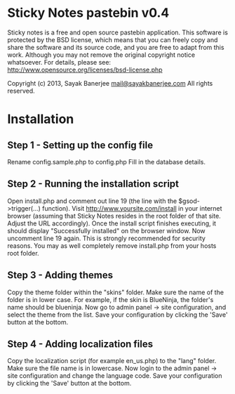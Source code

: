 Sticky Notes pastebin v0.4
===========================

Sticky notes is a free and open source pastebin application.
This software is protected by the BSD license, which means that you can freely
copy and share the software and its source code, and you are free to adapt from 
this work. Although you may not remove the original copyright notice whatsoever. 
For details, please see: http://www.opensource.org/licenses/bsd-license.php

Copyright (c) 2013, Sayak Banerjee <mail@sayakbanerjee.com>
All rights reserved.


Installation
=============

Step 1 - Setting up the config file
------------------------------------
Rename config.sample.php to config.php
Fill in the database details. 

Step 2 - Running the installation script
-----------------------------------------
Open install.php and comment out line 19 (the line with the $gsod->trigger(...)
function). Visit http://www.yoursite.com/install in your internet browser
(assuming that Sticky Notes resides in the root folder of that site. Adjust the
URL accordingly).
Once the install script finishes executing, it should display "Successfully
installed" on the browser window.
Now uncomment line 19 again. This is strongly recommended for security reasons.
You may as well completely remove install.php from your hosts root folder.

Step 3 - Adding themes
-----------------------
Copy the theme folder within the "skins" folder.
Make sure the name of the folder is in lower case. 
For example, if the skin is BlueNinja, the folder's name should be blueninja.
Now go to admin panel -> site configuration, and select the theme from the
list. Save your configuration by clicking the 'Save' button at the bottom.

Step 4 - Adding localization files
-----------------------------------
Copy the localization script (for example en_us.php) to the "lang" folder.
Make sure the file name is in lowercase.
Now login to the admin panel -> site configuration and change the language
code. Save your configuration by clicking the 'Save' button at the bottom.